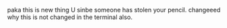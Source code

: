 paka
this is new thing
U sinbe someone has stolen your pencil. changeeed
why this is not changed in the terminal also.
